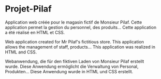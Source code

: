 # Projet-Pilaf
Application web créée pour le magasin fictif de Monsieur Pilaf. Cette application permet la gestion du personnel, des produits... Cette application a été réalisé en HTML et CSS.

Web application created for Mr Pilaf's fictitious store. This application allows the management of staff, products... This application was realized in HTML and CSS.

Webanwendung, die für den fiktiven Laden von Monsieur Pilaf erstellt wurde. Diese Anwendung ermöglicht die Verwaltung von Personal, Produkten... Diese Anwendung wurde in HTML und CSS erstellt.
